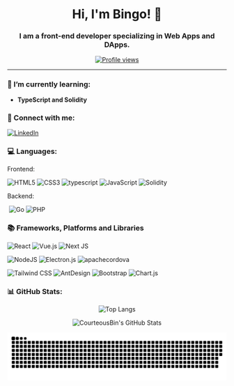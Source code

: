 <h1 align="center">Hi, I'm Bingo! 👋</h1>
<h3 align="center">I am a front-end developer specializing in Web Apps and DApps.</h3>

<p align="center">
  <a href="https://github.com/dante4rt"><img src="https://komarev.com/ghpvc/?username=CourteousBin&style=flat-square" alt="Profile views"/></a>
</p>

---

### 🌱 I’m currently learning:
- **TypeScript and Solidity**

### 🤝 Connect with me:
<p align="left">
  <a href="https://space.bilibili.com/569420627" target="_blank"><img src="https://img.shields.io/badge/Bilibili-FF6A8A?logo=bilibili&logoColor=fff" alt="LinkedIn"/></a>
</p>

### 💻 Languages:

Frontend:
<p align="left"> 
<img src="https://img.shields.io/badge/-HTML5-%23E34F26?style=flat&logo=html5&logoColor=white" alt="HTML5"/>
<img src="https://img.shields.io/badge/-CSS3-%231572B6?style=flat&logo=css3&logoColor=white" alt="CSS3"/>
<img src="https://img.shields.io/badge/typescript-%23007ACC.svg?style=flat&logo=typescript&logoColor=white" alt="typescript"/>
<img src="https://img.shields.io/badge/-JavaScript-%23F7DF1E?style=flat&logo=javascript&logoColor=black" alt="JavaScript"/> 
  <img src="https://img.shields.io/badge/-Solidity-%23363636.svg?style=flat&logo=solidity&logoColor=white" alt="Solidity"/> 

</p>

Backend:

<p align="left"> 
<img src="https://img.shields.io/badge/python-3670A0?style=flat&logo=python&logoColor=ffdd54" alt=""Python/>
<img src="https://img.shields.io/badge/go-%2300ADD8.svg?style=flat&logo=go&logoColor=white" alt="Go"/>
<img src="https://img.shields.io/badge/php-%23777BB4.svg?style=flat&logo=php&logoColor=white" alt="PHP"/>
</p>

### 📚 Frameworks, Platforms and Libraries

<p align="left"> 
  <img src="https://img.shields.io/badge/-React-%2361DAFB?style=flat&logo=react&logoColor=black" alt="React"/> 
  <img src="https://img.shields.io/badge/-Vue.js-%234FC08D?style=flat&logo=vue.js&logoColor=white" alt="Vue.js"/> 
  <img src="https://img.shields.io/badge/Next-black?style=flat&logo=next.js&logoColor=white" alt="Next JS"/>
</p>
<p align="left"> 

  <img src="https://img.shields.io/badge/node.js-6DA55F?style=flat&logo=node.js&logoColor=white" alt="NodeJS"/>
  <img src="https://img.shields.io/badge/Electron-191970?style=flat&logo=Electron&logoColor=white" alt="Electron.js"/>
  <img src="https://img.shields.io/badge/apachecordova-black?style=flat&logo=apachecordova&logoColor=#E8E8E8" alt="apachecordova"/>
  </p>

<p align="left"> 
<img src="https://img.shields.io/badge/-Tailwind_CSS-%2338B2AC?style=flat&logo=tailwindcss&logoColor=white" alt="Tailwind CSS"/> 
<img src="https://img.shields.io/badge/-AntDesign-%230170FE?style=flat&logo=ant-design&logoColor=white" alt="AntDesign"/>
<img src="https://img.shields.io/badge/-Bootstrap-%23563D7C?style=flat&logo=bootstrap&logoColor=white" alt="Bootstrap"/> 
<img src="https://img.shields.io/badge/-Chart.js-%23FF6384?style=flat&logo=chart.js&logoColor=white" alt="Chart.js"/> 
</p>

### 📊 GitHub Stats:

<p align="center">
  <img src="https://github-readme-stats.vercel.app/api/top-langs/?username=CourteousBin&theme=algolia&layout=compact" alt="Top Langs"/>
</p>

<p align="center">
  <img src="https://github-readme-stats.vercel.app/api?username=CourteousBin&show_icons=true&theme=algolia" alt="CourteousBin's GitHub Stats"/>
</p>

<p align="center">
  <img src="https://raw.githubusercontent.com/CourteousBin/CourteousBin/refs/heads/output/github-contribution-grid-snake.svg"/>
</p>
